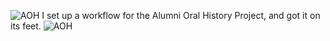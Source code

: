 ![AOH](img/work/aoh/histories.png)
I set up a workflow for the Alumni Oral History Project, and got it on its feet.
![AOH](img/work/aoh/thumb.png)
